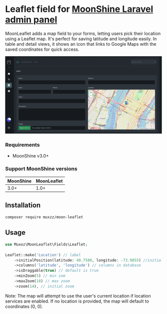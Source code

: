 # Leaflet field for [MoonShine Laravel admin panel](https://moonshine-laravel.com)

MoonLeaflet adds a map field to your forms, letting users pick their location using a Leaflet map. It's perfect for saving latitude and longitude easily. In table and detail views, it shows an icon that links to Google Maps with the saved coordinates for quick access.

![example](./_docs/images/example.webp)

### Requirements

- MoonShine v3.0+

### Support MoonShine versions

| MoonShine | MoonLeaflet |
| --------- | ----------- |
| 3.0+      | 1.0+        |

## Installation

```shell
composer require muxzz/moon-leaflet
```

## Usage

```php
use Muxoz\MoonLeaflet\Fields\Leaflet;

Leaflet::make('Location') // label
    ->initialPosition(latitude: 40.7580, longitude: -73.9855) //initial position
    ->columns('latitude', 'longitude') // columns in database
    ->isDraggable(true) // default is true
    ->minZoom(5) // min zom
    ->maxZoom(18) // max zoom
    ->zoom(14), // initial zoom
```

Note: The map will attempt to use the user's current location if location services are enabled. If no location is provided, the map will default to coordinates (0, 0).
